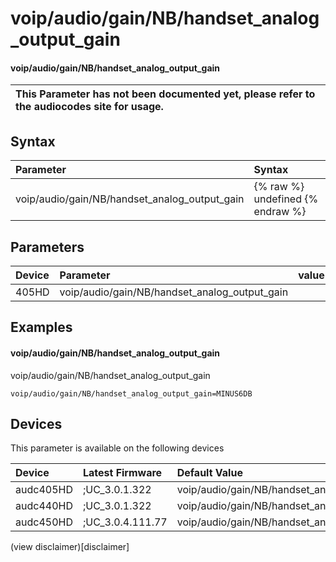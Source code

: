﻿---
description: voip/audio/gain/NB/handset_analog_output_gain
search: false
---

# voip/audio/gain/NB/handset_analog_output_gain

#### voip/audio/gain/NB/handset_analog_output_gain


| This Parameter has not been documented yet, please refer to the audiocodes site for usage.  |
| :--- |

## Syntax
| Parameter | Syntax |
| :--- | :--- |
|voip/audio/gain/NB/handset_analog_output_gain | {% raw %} undefined {% endraw %} |

## Parameters
|Device|Parameter|value|Description|
|:---|:---|:---|:---|
| 405HD | voip/audio/gain/NB/handset_analog_output_gain |  |  |

## Examples
#### voip/audio/gain/NB/handset_analog_output_gain

voip/audio/gain/NB/handset_analog_output_gain

```
voip/audio/gain/NB/handset_analog_output_gain=MINUS6DB
```

## Devices
This parameter is available on the following devices

| Device | Latest Firmware | Default Value |
|:---|:---|:---|
| audc405HD | ;UC_3.0.1.322 | voip/audio/gain/NB/handset_analog_output_gain=MINUS6DB 
| audc440HD | ;UC_3.0.1.322 | voip/audio/gain/NB/handset_analog_output_gain=0DB 
| audc450HD | ;UC_3.0.4.111.77 | voip/audio/gain/NB/handset_analog_output_gain=0DB 

(view disclaimer)[disclaimer]
